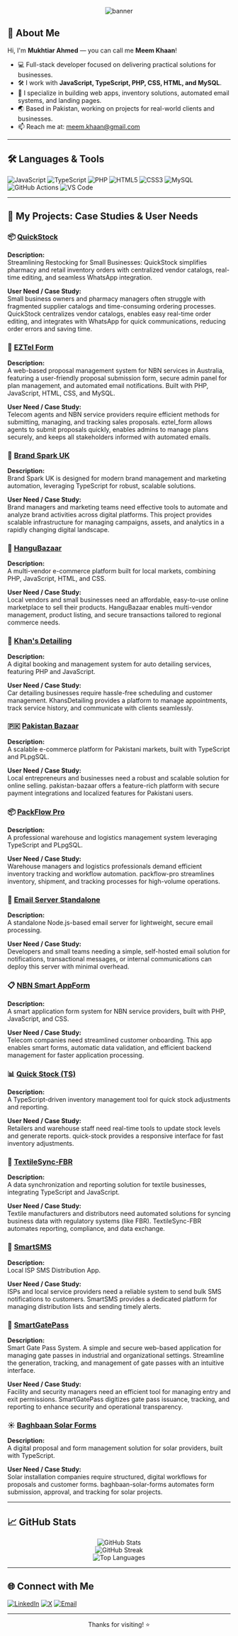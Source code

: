 <!-- Profile Banner -->
<p align="center">
  <img src="https://capsule-render.vercel.app/api?type=waving&color=0:4F8CFF,100:1B1F23&height=200&section=header&text=Hi!%20I'm%20Mukhtiar%20Ahmed%20(Meem%20Khaan)&fontSize=36&fontAlignY=40&desc=Welcome%20to%20my%20GitHub%20profile%20👋&descAlignY=60" alt="banner"/>
</p>

## 👋 About Me

Hi, I'm **Mukhtiar Ahmed** — you can call me **Meem Khaan**!

- 💻 Full-stack developer focused on delivering practical solutions for businesses.
- 🛠 I work with **JavaScript, TypeScript, PHP, CSS, HTML, and MySQL**.
- 🚀 I specialize in building web apps, inventory solutions, automated email systems, and landing pages.
- 🌏 Based in Pakistan, working on projects for real-world clients and businesses.
- 📫 Reach me at: meem.khaan@gmail.com

---

## 🛠️ Languages & Tools

![JavaScript](https://img.shields.io/badge/-JavaScript-333?style=flat&logo=javascript)
![TypeScript](https://img.shields.io/badge/-TypeScript-333?style=flat&logo=typescript)
![PHP](https://img.shields.io/badge/-PHP-333?style=flat&logo=php)
![HTML5](https://img.shields.io/badge/-HTML5-333?style=flat&logo=html5)
![CSS3](https://img.shields.io/badge/-CSS3-333?style=flat&logo=css3)
![MySQL](https://img.shields.io/badge/-MySQL-333?style=flat&logo=mysql)
![GitHub Actions](https://img.shields.io/badge/-GitHub%20Actions-333?style=flat&logo=githubactions)
![VS Code](https://img.shields.io/badge/-VSCode-333?style=flat&logo=visualstudiocode)

---

## 🚩 My Projects: Case Studies & User Needs

### 📦 [QuickStock](https://github.com/Meemkhaan/QuickStock)
**Description:**  
Streamlining Restocking for Small Businesses: QuickStock simplifies pharmacy and retail inventory orders with centralized vendor catalogs, real-time editing, and seamless WhatsApp integration.

**User Need / Case Study:**  
Small business owners and pharmacy managers often struggle with fragmented supplier catalogs and time-consuming ordering processes. QuickStock centralizes vendor catalogs, enables easy real-time order editing, and integrates with WhatsApp for quick communications, reducing order errors and saving time.

### 📑 [EZTel Form](https://github.com/Meemkhaan/eztel_form)
**Description:**  
A web-based proposal management system for NBN services in Australia, featuring a user-friendly proposal submission form, secure admin panel for plan management, and automated email notifications. Built with PHP, JavaScript, HTML, CSS, and MySQL.

**User Need / Case Study:**  
Telecom agents and NBN service providers require efficient methods for submitting, managing, and tracking sales proposals. eztel_form allows agents to submit proposals quickly, enables admins to manage plans securely, and keeps all stakeholders informed with automated emails.

### 🌟 [Brand Spark UK](https://github.com/Meemkhaan/brand-spark-uk)
**Description:**  
Brand Spark UK is designed for modern brand management and marketing automation, leveraging TypeScript for robust, scalable solutions.

**User Need / Case Study:**  
Brand managers and marketing teams need effective tools to automate and analyze brand activities across digital platforms. This project provides scalable infrastructure for managing campaigns, assets, and analytics in a rapidly changing digital landscape.

### 🛒 [HanguBazaar](https://github.com/Meemkhaan/HanguBazaar)
**Description:**  
A multi-vendor e-commerce platform built for local markets, combining PHP, JavaScript, HTML, and CSS.

**User Need / Case Study:**  
Local vendors and small businesses need an affordable, easy-to-use online marketplace to sell their products. HanguBazaar enables multi-vendor management, product listing, and secure transactions tailored to regional commerce needs.

### 🚗 [Khan's Detailing](https://github.com/Meemkhaan/KhansDetailing)
**Description:**  
A digital booking and management system for auto detailing services, featuring PHP and JavaScript.

**User Need / Case Study:**  
Car detailing businesses require hassle-free scheduling and customer management. KhansDetailing provides a platform to manage appointments, track service history, and communicate with clients seamlessly.

### 🇵🇰 [Pakistan Bazaar](https://github.com/Meemkhaan/pakistan-bazaar)
**Description:**  
A scalable e-commerce platform for Pakistani markets, built with TypeScript and PLpgSQL.

**User Need / Case Study:**  
Local entrepreneurs and businesses need a robust and scalable solution for online selling. pakistan-bazaar offers a feature-rich platform with secure payment integrations and localized features for Pakistani users.

### 📦 [PackFlow Pro](https://github.com/Meemkhaan/packflow-pro)
**Description:**  
A professional warehouse and logistics management system leveraging TypeScript and PLpgSQL.

**User Need / Case Study:**  
Warehouse managers and logistics professionals demand efficient inventory tracking and workflow automation. packflow-pro streamlines inventory, shipment, and tracking processes for high-volume operations.

### 📧 [Email Server Standalone](https://github.com/Meemkhaan/email-server-standalone)
**Description:**  
A standalone Node.js-based email server for lightweight, secure email processing.

**User Need / Case Study:**  
Developers and small teams needing a simple, self-hosted email solution for notifications, transactional messages, or internal communications can deploy this server with minimal overhead.

### 📋 [NBN Smart AppForm](https://github.com/Meemkhaan/nbn_smart_appform)
**Description:**  
A smart application form system for NBN service providers, built with PHP, JavaScript, and CSS.

**User Need / Case Study:**  
Telecom companies need streamlined customer onboarding. This app enables smart forms, automatic data validation, and efficient backend management for faster application processing.

### 📊 [Quick Stock (TS)](https://github.com/Meemkhaan/quick-stock)
**Description:**  
A TypeScript-driven inventory management tool for quick stock adjustments and reporting.

**User Need / Case Study:**  
Retailers and warehouse staff need real-time tools to update stock levels and generate reports. quick-stock provides a responsive interface for fast inventory adjustments.

### 🧵 [TextileSync-FBR](https://github.com/Meemkhaan/TextileSync-FBR)
**Description:**  
A data synchronization and reporting solution for textile businesses, integrating TypeScript and JavaScript.

**User Need / Case Study:**  
Textile manufacturers and distributors need automated solutions for syncing business data with regulatory systems (like FBR). TextileSync-FBR automates reporting, compliance, and data exchange.

### 📱 [SmartSMS](https://github.com/Meemkhaan/SmartSMS)
**Description:**  
Local ISP SMS Distribution App.

**User Need / Case Study:**  
ISPs and local service providers need a reliable system to send bulk SMS notifications to customers. SmartSMS provides a dedicated platform for managing distribution lists and sending timely alerts.

### 🚪 [SmartGatePass](https://github.com/Meemkhaan/SmartGatePass)
**Description:**  
Smart Gate Pass System. A simple and secure web-based application for managing gate passes in industrial and organizational settings. Streamline the generation, tracking, and management of gate passes with an intuitive interface.

**User Need / Case Study:**  
Facility and security managers need an efficient tool for managing entry and exit permissions. SmartGatePass digitizes gate pass issuance, tracking, and reporting to enhance security and operational transparency.

### ☀️ [Baghbaan Solar Forms](https://github.com/Meemkhaan/baghbaan-solar-forms)
**Description:**  
A digital proposal and form management solution for solar providers, built with TypeScript.

**User Need / Case Study:**  
Solar installation companies require structured, digital workflows for proposals and customer forms. baghbaan-solar-forms automates form submission, approval, and tracking for solar projects.

---

## 📈 GitHub Stats

<p align="center">
  <img src="https://github-readme-stats.vercel.app/api?username=Meemkhaan&show_icons=true&theme=github_dark" alt="GitHub Stats" />
  <br>
  <img src="https://github-readme-streak-stats.herokuapp.com/?user=Meemkhaan&theme=github-dark" alt="GitHub Streak" />
  <br>
  <img src="https://github-readme-stats.vercel.app/api/top-langs/?username=Meemkhaan&layout=compact&theme=github_dark" alt="Top Languages" />
</p>

---

## 🌐 Connect with Me

[![LinkedIn](https://img.shields.io/badge/-LinkedIn-333?style=flat&logo=linkedin)](https://www.linkedin.com/in/meemkhaan)
[![X](https://img.shields.io/badge/-X-333?style=flat&logo=x)](https://x.com/meeemk)
[![Email](https://img.shields.io/badge/-Email-333?style=flat&logo=gmail)](mailto:meem.khaan@gmail.com)

---

<p align="center">Thanks for visiting! ⭐️</p>
